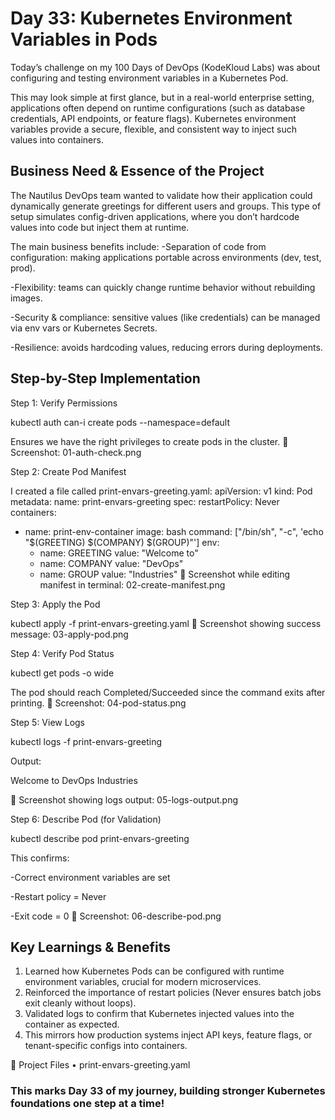 # Day 33: Kubernetes Environment Variables in Pods
Today’s challenge on my 100 Days of DevOps (KodeKloud Labs) was about configuring and testing environment variables in a Kubernetes Pod.

This may look simple at first glance, but in a real-world enterprise setting, applications often depend on runtime configurations (such as database credentials, API endpoints, or feature flags). Kubernetes environment variables provide a secure, flexible, and consistent way to inject such values into containers.

## Business Need & Essence of the Project
The Nautilus DevOps team wanted to validate how their application could dynamically generate greetings for different users and groups. This type of setup simulates config-driven applications, where you don’t hardcode values into code but inject them at runtime.

The main business benefits include:
-Separation of code from configuration: making applications portable across environments (dev, test, prod).

-Flexibility: teams can quickly change runtime behavior without rebuilding images.

-Security & compliance: sensitive values (like credentials) can be managed via env vars or Kubernetes Secrets.

-Resilience: avoids hardcoding values, reducing errors during deployments.

## Step-by-Step Implementation

Step 1: Verify Permissions

kubectl auth can-i create pods --namespace=default

Ensures we have the right privileges to create pods in the cluster.
📸 Screenshot: 01-auth-check.png

Step 2: Create Pod Manifest

I created a file called print-envars-greeting.yaml:
apiVersion: v1
kind: Pod
metadata:
  name: print-envars-greeting
spec:
  restartPolicy: Never
  containers:
  - name: print-env-container
    image: bash
    command: ["/bin/sh", "-c", 'echo "$(GREETING) $(COMPANY) $(GROUP)"']
    env:
    - name: GREETING
      value: "Welcome to"
    - name: COMPANY
      value: "DevOps"
    - name: GROUP
      value: "Industries"
📸 Screenshot while editing manifest in terminal: 02-create-manifest.png

Step 3: Apply the Pod

kubectl apply -f print-envars-greeting.yaml
📸 Screenshot showing success message: 03-apply-pod.png

Step 4: Verify Pod Status

kubectl get pods -o wide

The pod should reach Completed/Succeeded since the command exits after printing.
📸 Screenshot: 04-pod-status.png

Step 5: View Logs

kubectl logs -f print-envars-greeting

Output:

Welcome to DevOps Industries

📸 Screenshot showing logs output: 05-logs-output.png

Step 6: Describe Pod (for Validation)

kubectl describe pod print-envars-greeting

This confirms:

-Correct environment variables are set

-Restart policy = Never

-Exit code = 0
📸 Screenshot: 06-describe-pod.png

## Key Learnings & Benefits
1. Learned how Kubernetes Pods can be configured with runtime environment variables, crucial for modern microservices.
2. Reinforced the importance of restart policies (Never ensures batch jobs exit cleanly without loops).
3. Validated logs to confirm that Kubernetes injected values into the container as expected.
4. This mirrors how production systems inject API keys, feature flags, or tenant-specific configs into containers.

📂 Project Files
•	print-envars-greeting.yaml
### This marks Day 33 of my journey, building stronger Kubernetes foundations one step at a time!
